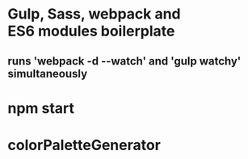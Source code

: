 # Gulp, Sass, webpack and ES6 modules boilerplate

## runs 'webpack -d --watch' and 'gulp watchy' simultaneously 
# npm start 
# colorPaletteGenerator

